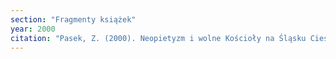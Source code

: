 ```yaml
---
section: "Fragmenty książek"
year: 2000
citation: "Pasek, Z. (2000). Neopietyzm i wolne Kościoły na Śląsku Cieszyńskim w XIX i XX wieku. W P. Chmiel i J. Drabina (red.), Stosunki wyznaniowe na Śląsku Cieszyńskim od średniowiecza do współczesności (s. 155-172). Ratingen."
---
```


